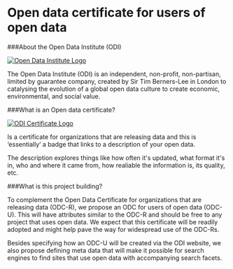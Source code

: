 ![]()


# Open data certificate for users of open data


###About the Open Data Institute (ODI)

[![Open Data Institute Logo](http://bd7a65e2cb448908f934-86a50c88e47af9e1fb58ce0672b5a500.r32.cf3.rackcdn.com/uploads/assets/legacy/ODI-logo-med.png
)](http://theodi.org/ "Open Data Institute")

The Open Data Institute (ODI) is an independent, non-profit, non-partisan, limited by guarantee company, created by Sir Tim Berners-Lee in London to catalysing the evolution of a global open data culture to create economic, environmental, and social value.

###What is an Open data certificate?

[![ODI Certificate Logo](https://certificates.theodi.org/assets/ODI_kitemark-75x75.png)](http://certificates.theodi.org/ "Open Data Institute Certificates")

Is a certificate for organizations that are releasing data and this is ‘essentially’ a badge that links to a description of your open data.

The description explores things like how often it's updated, what format it's in, who and where it came from, how realiable the information is, its quality, etc.

###What is this project building?

To complement the Open Data Certificate for organizations that are releasing data (ODC-R), we propose an ODC for users of open data (ODC-U). This will have attributes similar to the ODC-R and should be free to any project that uses open data. We expect that this certificate will be readily adopted and might help pave the way for widespread use of the ODC-Rs.

Besides specifying how an ODC-U will be created via the ODI website, we also propose defining meta data that will make it possible for search engines to find sites that use open data with accompanying search facets.
